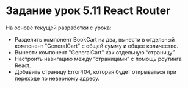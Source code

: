 
# Задание урок 5.11 React Router

На основе текущей разработки с урока:

- Разделить компонент BookCart на два, вынести в отдельный компонент "GeneralCart" с общей сумму и общее количество.
- Вынести компонент "GeneralCart" как отдельную “страницу”.
- Настроить навигацию между “страницами” с помощь роутинга React.
- Добавить страницу Error404, которая будет открываться при переходе по неверному адресу.
